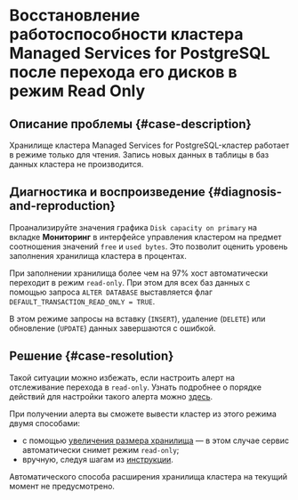 # Восстановление работоспособности кластера Managed Services for PostgreSQL после перехода его дисков в режим Read Only

## Описание проблемы {#case-description}
Хранилище кластера Managed Services for PostgreSQL-кластер работает в режиме только для чтения.
Запись новых данных в таблицы в баз данных кластера не производится.

## Диагностика и воспроизведение {#diagnosis-and-reproduction}
Проанализируйте значения графика `Disk capacity on primary` на вкладке **Мониторинг** в интерфейсе управления кластером на предмет соотношения значений `free` и `used bytes`. 
Это позволит оценить уровень заполнения хранилища кластера в процентах.

При заполнении хранилища более чем на 97% хост автоматически переходит в режим `read-only`. 
При этом для всех баз данных с помощью запроса `ALTER DATABASE` выставляется флаг `DEFAULT_TRANSACTION_READ_ONLY = TRUE`\.

В этом режиме запросы на вставку (`INSERT`), удаление (`DELETE`) или обновление (`UPDATE`) данных завершаются с ошибкой.


## Решение {#case-resolution}
Такой ситуации можно избежать, если настроить алерт на отслеживание перехода в `read-only`. Узнать подробнее о порядке действий для настройки такого алерта можно [здесь](../../../managed-postgresql/concepts/storage.md#read-only-monitor).

При получении алерта вы сможете вывести кластер из этого режима двумя способами:
- с помощью [увеличения размера хранилища](../../../managed-postgresql/operations/update.md#change-disk-size) — в этом случае сервис автоматически снимет режим ` read-only `;
- вручную, следуя шагам из [инструкции](../../../managed-postgresql/concepts/storage.md#read-only-solutions).

Автоматического способа расширения хранилища кластера на текущий момент не предусмотрено.
